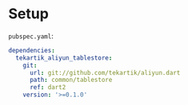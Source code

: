 # Setup

`pubspec.yaml`:

```yaml
dependencies:
  tekartik_aliyun_tablestore:
    git:
      url: git://github.com/tekartik/aliyun.dart
      path: common/tablestore
      ref: dart2
    version: '>=0.1.0'
```